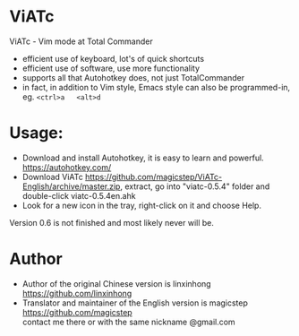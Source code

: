 ViATc
=====

ViATc - Vim mode at Total Commander

- efficient use of keyboard, lot's of quick shortcuts
- efficient use of software, use more functionality
- supports all that Autohotkey does, not just TotalCommander
- in fact, in addition to Vim style, Emacs style can also be programmed-in, eg.  `<ctrl>a   <alt>d`


Usage:
=====
- Download and install Autohotkey, it is easy to learn and powerful. https://autohotkey.com/
- Download ViATc https://github.com/magicstep/ViATc-English/archive/master.zip, extract, go into "viatc-0.5.4" folder and double-click viatc-0.5.4en.ahk
- Look for a new icon in the tray, right-click on it and choose Help.

Version 0.6 is not finished and most likely never will be.

Author
======
- Author of the original Chinese version is linxinhong https://github.com/linxinhong
- Translator and maintainer of the English version is magicstep https://github.com/magicstep  
  contact me there or with the same nickname @gmail.com 
